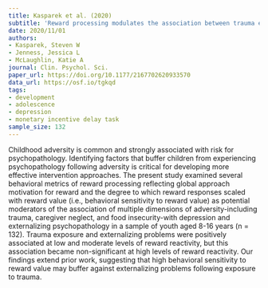 ```yaml
---
title: Kasparek et al. (2020)
subtitle: 'Reward processing modulates the association between trauma exposure and externalizing psychopathology'
date: 2020/11/01
authors:
- Kasparek, Steven W
- Jenness, Jessica L
- McLaughlin, Katie A
journal: Clin. Psychol. Sci.
paper_url: https://doi.org/10.1177/2167702620933570
data_url: https://osf.io/tgkqd
tags:
- development
- adolescence
- depression
- monetary incentive delay task
sample_size: 132
---
```


Childhood adversity is common and strongly associated with risk for psychopathology. Identifying factors that buffer children from experiencing psychopathology following adversity is critical for developing more effective intervention approaches. The present study examined several behavioral metrics of reward processing reflecting global approach motivation for reward and the degree to which reward responses scaled with reward value (i.e., behavioral sensitivity to reward value) as potential moderators of the association of multiple dimensions of adversity-including trauma, caregiver neglect, and food insecurity-with depression and externalizing psychopathology in a sample of youth aged 8-16 years (n = 132). Trauma exposure and externalizing problems were positively associated at low and moderate levels of reward reactivity, but this association became non-significant at high levels of reward reactivity. Our findings extend prior work, suggesting that high behavioral sensitivity to reward value may buffer against externalizing problems following exposure to trauma.
